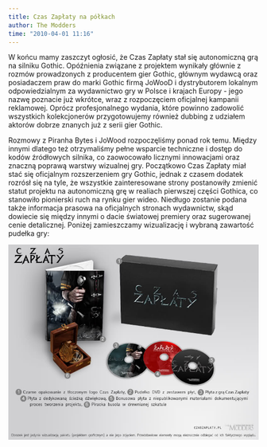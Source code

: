 ```yaml
---
title: Czas Zapłaty na półkach
author: The Modders
time: "2010-04-01 11:16"
---
```


W końcu mamy zaszczyt ogłosić, że Czas Zapłaty stał się autonomiczną grą na silniku Gothic. Opóźnienia związane z projektem wynikały głównie z rozmów prowadzonych z producentem gier Gothic, głównym wydawcą oraz posiadaczem praw do marki Gothic firmą JoWooD i dystrybutorem lokalnym odpowiedzialnym za wydawnictwo gry w Polsce i krajach Europy - jego nazwę poznacie już wkrótce, wraz z rozpoczęciem oficjalnej kampanii reklamowej. Oprócz profesjonalnego wydania, które powinno zadowolić wszystkich kolekcjonerów przygotowujemy również dubbing z udziałem aktorów dobrze znanych już z serii gier Gothic.

Rozmowy z Piranha Bytes i JoWood rozpoczęliśmy ponad rok temu. Między innymi dlatego też otrzymaliśmy pełne wsparcie techniczne i dostęp do kodów źródłowych silnika, co zaowocowało licznymi innowacjami oraz znaczną poprawą warstwy wizualnej gry. Początkowo Czas Zapłaty miał stać się oficjalnym rozszerzeniem gry Gothic, jednak z czasem dodatek rozrósł się na tyle, że wszystkie zainteresowane strony postanowiły zmienić statut projektu na autonomiczną grę w realiach pierwszej części Gothica, co stanowiło pionierski ruch na rynku gier wideo. Niedługo zostanie podana także informacja prasowa na oficjalnych stronach wydawnictw, skąd dowiecie się między innymi o dacie światowej premiery oraz sugerowanej cenie detalicznej. Poniżej zamieszczamy wizualizację i wybraną zawartość pudełka gry:

[![edycja kolekcjonerska Czasu Zapłaty](/gallery/1twv3d.jpg)](/gallery/1twv3d.jpg)